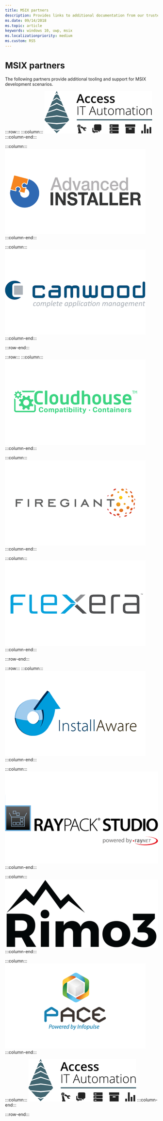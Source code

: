 ```yaml
---
title: MSIX partners
description: Provides links to additional documentation from our trusted partners on MSIX tooling and support.
ms.date: 09/14/2018
ms.topic: article
keywords: windows 10, uwp, msix
ms.localizationpriority: medium
ms.custom: RS5
---
```


# MSIX partners

The following partners provide additional tooling and support for MSIX development scenarios.

:::row:::
:::column:::
[![Access IT Automation logo](images/AccessITAutomationLogoTransp.png)](http://info.accessitautomation.com/ty-evergreen-it-webinar-0)
:::column-end:::

:::column:::
[![Advanced Installer logo](images/AdvancedInstaller_Logo.png)](https://www.advancedinstaller.com/desktop-bridge)
:::column-end:::

:::column:::
[![Camwood logo](images/Camwood_Logo_2.png)](http://camwood.com/windows-10/)
:::column-end:::

:::row-end:::

:::row:::
:::column:::
[![Cloudhouse logo](images/CloudHouse_Logo.png)](https://cloudhouse.com/msixpr)
:::column-end:::

:::column:::
[![FireGiant logo](images/FireGiant_Logo.png)](https://www.firegiant.com/r/msix/)
:::column-end:::

:::column:::
[![Flexera logo](images/Flexera_Logo.png)](https://www.flexera.com/company/news/press-releases/Flexera-Launches-Support-for-Microsofts-MSIX.html)    
:::column-end:::




:::row-end:::

:::row:::
:::column:::
[![installAware logo](images/installAware_logo.png)](https://www.installaware.com/msix.htm)    
:::column-end:::

:::column:::
[![Raynet logo](images/RayPackStudio_Logo_offset.png)](https://raynet.de/en/msix/)
:::column-end:::

:::column:::
[![Rimo3 logo](images/Rimo3_Logo.png)](https://rimo3.com/activ/)
:::column-end:::

:::column:::
[![Pace logo](images/Pace_Logo.png)](https://pacesuite.com/convert-exe-to-msix/)
:::column-end:::

:::column:::
[![Access IT Automation logo](images/AccessITAutomationLogoTransp.png)](http://info.accessitautomation.com/ty-evergreen-it-webinar-0)
:::column-end:::

:::row-end:::


<!--
    :::column:::
     [![Apptimized logo](images/Apptimized_Logo.png)](https://www.apptimized.com/solutions/)  
    :::column-end:::
-->

<!--
    :::column:::
	[![Emco logo](images/EMCO_Software_Logo.png)](https://emcosoftware.com/msi-package-builder)
    :::column-end:::
-->
